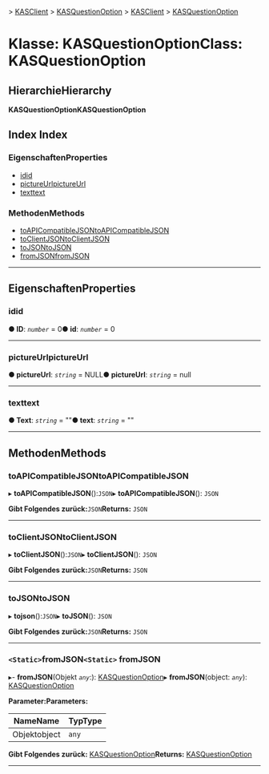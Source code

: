 <span data-ttu-id="90b23-101">[](../README.md) > [KASClient](../modules/kasclient.md) > [KASQuestionOption](../classes/kasclient.kasquestionoption.md)</span><span class="sxs-lookup"><span data-stu-id="90b23-101">[](../README.md) > [KASClient](../modules/kasclient.md) > [KASQuestionOption](../classes/kasclient.kasquestionoption.md)</span></span>

# <a name="class-kasquestionoption"></a><span data-ttu-id="90b23-102">Klasse: KASQuestionOption</span><span class="sxs-lookup"><span data-stu-id="90b23-102">Class: KASQuestionOption</span></span>

## <a name="hierarchy"></a><span data-ttu-id="90b23-103">Hierarchie</span><span class="sxs-lookup"><span data-stu-id="90b23-103">Hierarchy</span></span>

<span data-ttu-id="90b23-104">**KASQuestionOption**</span><span class="sxs-lookup"><span data-stu-id="90b23-104">**KASQuestionOption**</span></span>

## <a name="index"></a><span data-ttu-id="90b23-105">Index </span><span class="sxs-lookup"><span data-stu-id="90b23-105">Index</span></span>

### <a name="properties"></a><span data-ttu-id="90b23-106">Eigenschaften</span><span class="sxs-lookup"><span data-stu-id="90b23-106">Properties</span></span>

* [<span data-ttu-id="90b23-107">id</span><span class="sxs-lookup"><span data-stu-id="90b23-107">id</span></span>](kasclient.kasquestionoption.md#id)
* [<span data-ttu-id="90b23-108">pictureUrl</span><span class="sxs-lookup"><span data-stu-id="90b23-108">pictureUrl</span></span>](kasclient.kasquestionoption.md#pictureurl)
* [<span data-ttu-id="90b23-109">text</span><span class="sxs-lookup"><span data-stu-id="90b23-109">text</span></span>](kasclient.kasquestionoption.md#text)
### <a name="methods"></a><span data-ttu-id="90b23-110">Methoden</span><span class="sxs-lookup"><span data-stu-id="90b23-110">Methods</span></span>

* [<span data-ttu-id="90b23-111">toAPICompatibleJSON</span><span class="sxs-lookup"><span data-stu-id="90b23-111">toAPICompatibleJSON</span></span>](kasclient.kasquestionoption.md#toapicompatiblejson)
* [<span data-ttu-id="90b23-112">toClientJSON</span><span class="sxs-lookup"><span data-stu-id="90b23-112">toClientJSON</span></span>](kasclient.kasquestionoption.md#toclientjson)
* [<span data-ttu-id="90b23-113">toJSON</span><span class="sxs-lookup"><span data-stu-id="90b23-113">toJSON</span></span>](kasclient.kasquestionoption.md#tojson)
* [<span data-ttu-id="90b23-114">fromJSON</span><span class="sxs-lookup"><span data-stu-id="90b23-114">fromJSON</span></span>](kasclient.kasquestionoption.md#fromjson)

---

## <a name="properties"></a><span data-ttu-id="90b23-115">Eigenschaften</span><span class="sxs-lookup"><span data-stu-id="90b23-115">Properties</span></span>

<a id="id"></a>

###  <a name="id"></a><span data-ttu-id="90b23-116">id</span><span class="sxs-lookup"><span data-stu-id="90b23-116">id</span></span>

<span data-ttu-id="90b23-117">**● ID**: *`number`* = 0</span><span class="sxs-lookup"><span data-stu-id="90b23-117">**● id**: *`number`* = 0</span></span>

___
<a id="pictureurl"></a>

###  <a name="pictureurl"></a><span data-ttu-id="90b23-118">pictureUrl</span><span class="sxs-lookup"><span data-stu-id="90b23-118">pictureUrl</span></span>

<span data-ttu-id="90b23-119">**● pictureUrl**: *`string`* = NULL</span><span class="sxs-lookup"><span data-stu-id="90b23-119">**● pictureUrl**: *`string`* =  null</span></span>

___
<a id="text"></a>

###  <a name="text"></a><span data-ttu-id="90b23-120">text</span><span class="sxs-lookup"><span data-stu-id="90b23-120">text</span></span>

<span data-ttu-id="90b23-121">**● Text**: *`string`* = ""</span><span class="sxs-lookup"><span data-stu-id="90b23-121">**● text**: *`string`* = ""</span></span>

___

## <a name="methods"></a><span data-ttu-id="90b23-122">Methoden</span><span class="sxs-lookup"><span data-stu-id="90b23-122">Methods</span></span>

<a id="toapicompatiblejson"></a>

###  <a name="toapicompatiblejson"></a><span data-ttu-id="90b23-123">toAPICompatibleJSON</span><span class="sxs-lookup"><span data-stu-id="90b23-123">toAPICompatibleJSON</span></span>

<span data-ttu-id="90b23-124">▸ **toAPICompatibleJSON**():`JSON`</span><span class="sxs-lookup"><span data-stu-id="90b23-124">▸ **toAPICompatibleJSON**(): `JSON`</span></span>

<span data-ttu-id="90b23-125">**Gibt Folgendes zurück:**`JSON`</span><span class="sxs-lookup"><span data-stu-id="90b23-125">**Returns:** `JSON`</span></span>

___
<a id="toclientjson"></a>

###  <a name="toclientjson"></a><span data-ttu-id="90b23-126">toClientJSON</span><span class="sxs-lookup"><span data-stu-id="90b23-126">toClientJSON</span></span>

<span data-ttu-id="90b23-127">▸ **toClientJSON**():`JSON`</span><span class="sxs-lookup"><span data-stu-id="90b23-127">▸ **toClientJSON**(): `JSON`</span></span>

<span data-ttu-id="90b23-128">**Gibt Folgendes zurück:**`JSON`</span><span class="sxs-lookup"><span data-stu-id="90b23-128">**Returns:** `JSON`</span></span>

___
<a id="tojson"></a>

###  <a name="tojson"></a><span data-ttu-id="90b23-129">toJSON</span><span class="sxs-lookup"><span data-stu-id="90b23-129">toJSON</span></span>

<span data-ttu-id="90b23-130">▸ **tojson**():`JSON`</span><span class="sxs-lookup"><span data-stu-id="90b23-130">▸ **toJSON**(): `JSON`</span></span>

<span data-ttu-id="90b23-131">**Gibt Folgendes zurück:**`JSON`</span><span class="sxs-lookup"><span data-stu-id="90b23-131">**Returns:** `JSON`</span></span>

___
<a id="fromjson"></a>

### <a name="static-fromjson"></a><span data-ttu-id="90b23-132">`<Static>`fromJSON</span><span class="sxs-lookup"><span data-stu-id="90b23-132">`<Static>` fromJSON</span></span>

<span data-ttu-id="90b23-133">▸- **fromJSON**(Objekt *`any`*:): [KASQuestionOption](kasclient.kasquestionoption.md)</span><span class="sxs-lookup"><span data-stu-id="90b23-133">▸ **fromJSON**(object: *`any`*): [KASQuestionOption](kasclient.kasquestionoption.md)</span></span>

<span data-ttu-id="90b23-134">**Parameter:**</span><span class="sxs-lookup"><span data-stu-id="90b23-134">**Parameters:**</span></span>

| <span data-ttu-id="90b23-135">Name</span><span class="sxs-lookup"><span data-stu-id="90b23-135">Name</span></span> | <span data-ttu-id="90b23-136">Typ</span><span class="sxs-lookup"><span data-stu-id="90b23-136">Type</span></span> |
| ------ | ------ |
| <span data-ttu-id="90b23-137">Objekt</span><span class="sxs-lookup"><span data-stu-id="90b23-137">object</span></span> | `any` |

<span data-ttu-id="90b23-138">**Gibt Folgendes zurück:** [KASQuestionOption](kasclient.kasquestionoption.md)</span><span class="sxs-lookup"><span data-stu-id="90b23-138">**Returns:** [KASQuestionOption](kasclient.kasquestionoption.md)</span></span>

___

